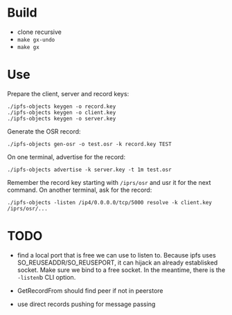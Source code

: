 Build
=====

- clone recursive
- `make gx-undo`
- `make gx`


Use
===

Prepare the client, server and record keys:

    ./ipfs-objects keygen -o record.key
    ./ipfs-objects keygen -o client.key
    ./ipfs-objects keygen -o server.key

Generate the OSR record:

    ./ipfs-objects gen-osr -o test.osr -k record.key TEST

On one terminal, advertise for the record:

    ./ipfs-objects advertise -k server.key -t 1m test.osr

Remember the record key starting with `/iprs/osr` and usr it for the next
command.  On another terminal, ask for the record:

    ./ipfs-objects -listen /ip4/0.0.0.0/tcp/5000 resolve -k client.key /iprs/osr/...


TODO
====

* find a local port that is free we can use to listen to. Because ipfs uses
  SO_REUSEADDR/SO_REUSEPORT, it can hijack an already establisked socket. Make
  sure we bind to a free socket. In the meantime, there is the `-listen`b CLI
  option.

* GetRecordFrom should find peer if not in peerstore

* use direct records pushing for message passing
